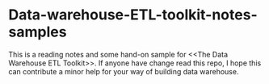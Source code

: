 # Data-warehouse-ETL-toolkit-notes-samples
This is a reading notes and some hand-on sample for &lt;&lt;The Data Warehouse ETL Toolkit>>. If anyone have change read this repo, I hope this can contribute a minor help for your way of building data warehouse.
